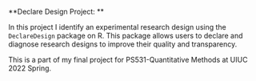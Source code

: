 **Declare Design Project: **

In this project I identify an experimental research design using the `DeclareDesign` package on R. This package allows users to declare and diagnose research designs to improve their quality and transparency.

This is a part of my final project for PS531-Quantitative Methods at UIUC 2022 Spring. 
